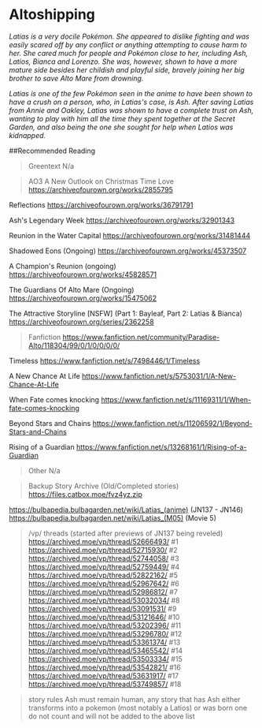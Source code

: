 # Altoshipping

*Latias is a very docile Pokémon. She appeared to dislike fighting and was easily scared off by any conflict or anything attempting to cause harm to her. She cared much for people and Pokémon close to her, including Ash, Latios, Bianca and Lorenzo. She was, however, shown to have a more mature side besides her childish and playful side, bravely joining her big brother to save Alto Mare from drowning.*

*Latias is one of the few Pokémon seen in the anime to have been shown to have a crush on a person, who, in Latias's case, is Ash. After saving Latias from Annie and Oakley, Latias was shown to have a complete trust on Ash, wanting to play with him all the time they spent together at the Secret Garden, and also being the one she sought for help when Latios was kidnapped.*

##Recommended Reading
>Greentext
N/a

>AO3
A New Outlook on Christmas Time Love
https://archiveofourown.org/works/2855795

Reflections
https://archiveofourown.org/works/36791791

Ash's Legendary Week
https://archiveofourown.org/works/32901343

Reunion in the Water Capital
https://archiveofourown.org/works/31481444

Shadowed Eons (Ongoing)
https://archiveofourown.org/works/45373507

A Champion's Reunion (ongoing)
https://archiveofourown.org/works/45828571

The Guardians Of Alto Mare (Ongoing)
https://archiveofourown.org/works/15475062

The Attractive Storyline [NSFW] (Part 1: Bayleaf, Part 2: Latias & Bianca)
https://archiveofourown.org/series/2362258

>Fanfiction
https://www.fanfiction.net/community/Paradise-Alto/118304/99/0/1/0/0/0/0/

Timeless
https://www.fanfiction.net/s/7498446/1/Timeless

A New Chance At Life
https://www.fanfiction.net/s/5753031/1/A-New-Chance-At-Life

When Fate comes knocking
https://www.fanfiction.net/s/11169311/1/When-fate-comes-knocking

Beyond Stars and Chains
https://www.fanfiction.net/s/11206592/1/Beyond-Stars-and-Chains

Rising of a Guardian
https://www.fanfiction.net/s/13268161/1/Rising-of-a-Guardian

>Other
N/a

>Backup Story Archive (Old/Completed stories)
https://files.catbox.moe/fvz4yz.zip

https://bulbapedia.bulbagarden.net/wiki/Latias_(anime) (JN137 - JN146)
https://bulbapedia.bulbagarden.net/wiki/Latias_(M05) (Movie 5)

>/vp/ threads (started after previews of JN137 being reveled)
https://archived.moe/vp/thread/52666493/	#1
https://archived.moe/vp/thread/52715930/	#2
https://archived.moe/vp/thread/52744058/	#3
https://archived.moe/vp/thread/52759449/	#4
https://archived.moe/vp/thread/52822162/	#5
https://archived.moe/vp/thread/52967642/	#6
https://archived.moe/vp/thread/52986812/	#7
https://archived.moe/vp/thread/53032034/	#8
https://archived.moe/vp/thread/53091531/	#9
https://archived.moe/vp/thread/53121646/	#10
https://archived.moe/vp/thread/53202396/	#11
https://archived.moe/vp/thread/53296780/	#12
https://archived.moe/vp/thread/53361374/	#13
https://archived.moe/vp/thread/53465542/	#14
https://archived.moe/vp/thread/53503334/	#15
https://archived.moe/vp/thread/53542821/	#16
https://archived.moe/vp/thread/53631917/	#17
https://archived.moe/vp/thread/53749857/	#18

>story rules
Ash must remain human, any story that has Ash either transforms into a pokemon (most notably a Latios) or was born one do not count and will not be added to the above list